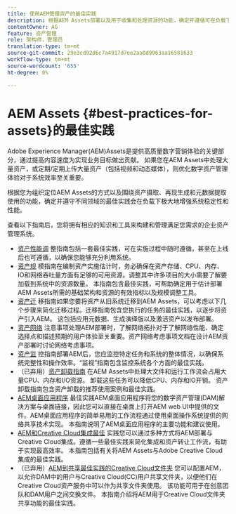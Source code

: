 ```yaml
---
title: 使用AEM管理资产的最佳实践
description: 根据AEM Assets部署以及用于收集和处理资源的功能，确定并遵循可在负载下增强系统稳定性和性能的最佳实践。
contentOwner: AG
feature: 资产管理
role: 架构师，管理员
translation-type: tm+mt
source-git-commit: 29e3cd92d6c7a4917d7ee2aa8d9963aa16581633
workflow-type: tm+mt
source-wordcount: '655'
ht-degree: 0%

---
```



# AEM Assets {#best-practices-for-assets}的最佳实践

Adobe Experience Manager(AEM)Assets是提供高质量数字营销体验的关键部分，通过提高内容速度为实现业务目标做出贡献。 如果您在AEM Assets中处理大量资产，或定期/定期上传大量资产（包括视频和动态媒体），则优化数字资产管理体验对于系统效率至关重要。

根据您为组织定位AEM Assets的方式以及围绕资产摄取、再现生成和元数据提取使用的功能，确定并遵守不同领域的最佳实践会在负载下极大地增强系统稳定性和性能。

查看以下指南后，您将拥有相应的知识和工具来构建和管理满足您需求的企业资产管理系统。

* [资产性能调](performance-tuning-guidelines.md)
整指南包括一套最佳实践，可在实施过程中随时遵循，甚至在上线后也可遵循，以确保您能够充分利用系统。
* [资产规](assets-sizing-guide.md)
模指南在编制资产实施估计时，务必确保在资产存储、CPU、内存、IO和网络吞吐量方面有足够的可用资源。调整其中许多项目的大小需要了解要加载到系统中的资源数量。 本指南包含最佳实践，可帮助确定用于估计部署AEM Assets所需的基础架构和资源的有效指标以及规模调整工具。
* [资产迁](assets-migration-guide.md)
移指南如果您要将资产从旧系统迁移到AEM Assets，可以考虑以下几个步骤来简化迁移过程。迁移指南包含您执行的任务的最佳实践，以逐步将资产引入AEM。 这包括应用元数据、生成演绎版以及激活资产以发布部署。
* [资产网络](assets-network-considerations.md)
注意事项处理AEM部署时，了解网络拓扑对于了解网络性能、确定选择点和描述预期的用户体验至关重要。资产网络考虑事项文档在设计AEM资产部署时讨论网络考虑事项。
* [资产监](assets-monitoring-best-practices.md)
控指南部署AEM后，您应监控特定任务和系统的整体情况，以确保系统完整性和操作效率。“监视”指南包含监控系统各个方面的最佳实践。
* （已弃用）[资产卸载指南](assets-offloading-best-practices.md)
在AEM Assets中处理大文件和运行工作流会占用大量CPU、内存和I/O资源。 卸载这些任务可以降低CPU、内存和IO开销。 资产卸载指南包含资产卸载的推荐使用案例和最佳实践。
* [AEM桌面应用程序](https://helpx.adobe.com/experience-manager/desktop-app/aem-desktop-app-best-practices.html)
最佳实践AEM桌面应用程序将您的数字资产管理(DAM)解决方案与桌面链接，因此您可以直接在桌面上打开AEM web UI中提供的文件。AEM桌面应用程序的简单易用的工作流程通过使用桌面操作系统提供的网络共享技术实现。 本指南说明了AEM桌面应用程序的主要功能和建议使用。
* [AEM和Creative Cloud集成最佳](aem-cc-integration-best-practices.md)
实践您可以通过多种方式将AEM部署与Creative Cloud集成。遵循一些最佳实践来简化集成和资产转让工作流，有助于实现最高效率。 本指南包括有关将AEM Assets与Adobe Creative Cloud集成的最佳实践。
* （已弃用）[AEM到共享最佳实践的Creative Cloud文件夹](aem-cc-folder-sharing-best-practices.md)
您可以配置AEM，以允许DAM中的用户与Creative Cloud(CC)用户共享文件夹，以便他们在Creative Cloud资产服务中可以作为共享文件夹使用。 该功能可用于在创意团队和DAM用户之间交换文件。 本指南介绍将AEM用于Creative Cloud文件夹共享功能的最佳实践。
